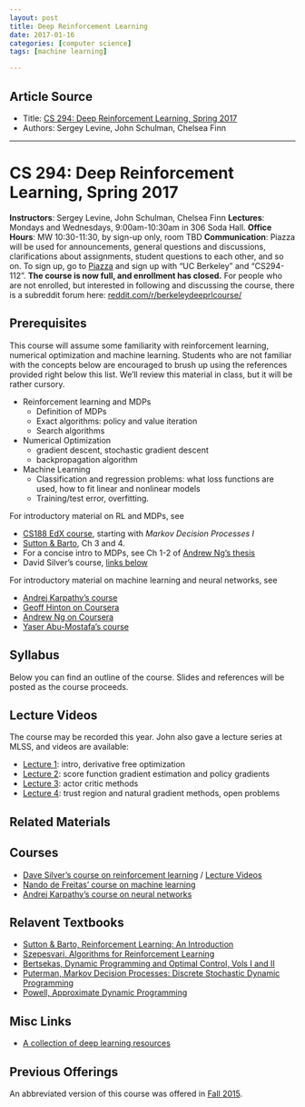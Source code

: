 ```yaml
---
layout: post
title: Deep Reinforcement Learning
date: 2017-01-16
categories: [computer science]
tags: [machine learning]

---
```


## Article Source
* Title: [CS 294: Deep Reinforcement Learning, Spring 2017](http://rll.berkeley.edu/deeprlcourse/)
* Authors: Sergey Levine, John Schulman, Chelsea Finn

---



CS 294: Deep Reinforcement Learning, Spring 2017
====

**Instructors**: Sergey Levine, John Schulman, Chelsea Finn
**Lectures**: Mondays and Wednesdays, 9:00am-10:30am in 306 Soda Hall.
**Office Hours**: MW 10:30-11:30, by sign-up only, room TBD
**Communication**: Piazza will be used for announcements, general
questions and discussions, clarifications about assignments, student
questions to each other, and so on. To sign up, go to
[Piazza](http://www.piazza.com/) and sign up with “UC Berkeley” and
“CS294-112”.
**The course is now full, and enrollment has closed.**
For people who are not enrolled, but interested in following and
discussing the course, there is a subreddit forum here:
[reddit.com/r/berkeleydeeprlcourse/](https://www.reddit.com/r/berkeleydeeprlcourse/)


## Prerequisites

This course will assume some familiarity with reinforcement learning,
numerical optimization and machine learning. Students who are not
familiar with the concepts below are encouraged to brush up using the
references provided right below this list. We’ll review this material in
class, but it will be rather cursory.

-   Reinforcement learning and MDPs
    -   Definition of MDPs
    -   Exact algorithms: policy and value iteration
    -   Search algorithms
-   Numerical Optimization
    -   gradient descent, stochastic gradient descent
    -   backpropagation algorithm
-   Machine Learning
    -   Classification and regression problems: what loss functions are
        used, how to fit linear and nonlinear models
    -   Training/test error, overfitting.

For introductory material on RL and MDPs, see

-   [CS188 EdX course](http://ai.berkeley.edu), starting with *Markov
    Decision Processes I*
-   [Sutton &
    Barto](http://webdocs.cs.ualberta.ca/~sutton/book/the-book.html), Ch
    3 and 4.
-   For a concise intro to MDPs, see Ch 1-2 of [Andrew Ng’s
    thesis](docs/ng-thesis.pdf)
-   David Silver’s course, [links below](#related-materials)

For introductory material on machine learning and neural networks, see

-   [Andrej Karpathy’s course](http://cs231n.github.io)
-   [Geoff Hinton on
    Coursera](https://www.coursera.org/course/neuralnets)
-   [Andrew Ng on
    Coursera](https://www.coursera.org/learn/machine-learning/)
-   [Yaser Abu-Mostafa’s
    course](https://work.caltech.edu/telecourse.html)

Syllabus
--------

Below you can find an outline of the course. Slides and references will
be posted as the course proceeds.

Lecture Videos
--------------

The course may be recorded this year. John also gave a lecture series at
MLSS, and videos are available:

-   [Lecture 1](https://www.youtube.com/watch?v=aUrX-rP_ss4): intro,
    derivative free optimization
-   [Lecture 2](https://www.youtube.com/watch?v=oPGVsoBonLM): score
    function gradient estimation and policy gradients
-   [Lecture 3](https://www.youtube.com/watch?v=rO7Dx8pSJQw): actor
    critic methods
-   [Lecture 4](https://www.youtube.com/watch?v=gb5Q2XL5c8A): trust
    region and natural gradient methods, open problems

Related Materials
-----------------

## Courses

-   [Dave Silver’s course on reinforcement
    learning](http://www0.cs.ucl.ac.uk/staff/D.Silver/web/Teaching.html)
    / [Lecture
    Videos](http://www.machinelearningtalks.com/tag/rl-course)
-   [Nando de Freitas’ course on machine
    learning](https://www.cs.ox.ac.uk/people/nando.defreitas/machinelearning/)
-   [Andrej Karpathy’s course on neural
    networks](http://cs231n.github.io/)

## Relavent Textbooks 

-   [Sutton & Barto, Reinforcement Learning: An
    Introduction](http://webdocs.cs.ualberta.ca/~sutton/book/the-book.html)
-   [Szepesvari, Algorithms for Reinforcement
    Learning](http://www.ualberta.ca/~szepesva/RLBook.html)
-   [Bertsekas, Dynamic Programming and Optimal Control, Vols I and
    II](http://www.athenasc.com/dpbook.html)
-   [Puterman, Markov Decision Processes: Discrete Stochastic Dynamic
    Programming](http://www.wiley.com/WileyCDA/WileyTitle/productCd-0471727822.html)
-   [Powell, Approximate Dynamic Programming](http://adp.princeton.edu/)

## Misc Links

-   [A collection of deep learning
    resources](http://www.jeremydjacksonphd.com/?cat=7)

Previous Offerings 
------------------

An abbreviated version of this course was offered in [Fall
2015](http://rll.berkeley.edu/deeprlcourse-fa15/).


